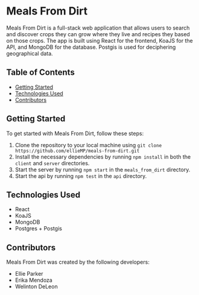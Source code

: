 # Meals From Dirt

Meals From Dirt is a full-stack web application that allows users to search and discover crops they can grow where they live and recipes they based on those crops. The app is built using React for the frontend, KoaJS for the API, and MongoDB for the database.  Postgis is used for deciphering geographical data.

## Table of Contents
- [Getting Started](#getting-started)
- [Technologies Used](#technologies-used)
- [Contributors](#contributors)

## Getting Started

To get started with Meals From Dirt, follow these steps:

1. Clone the repository to your local machine using `git clone https://github.com/ellieMP/meals-from-dirt.git`
2. Install the necessary dependencies by running `npm install` in both the `client` and `server` directories.
3. Start the server by running `npm start` in the `meals_from_dirt` directory.
4. Start the api by running `npm test` in the `api` directory.

## Technologies Used

- React
- KoaJS
- MongoDB
- Postgres + Postgis

## Contributors

Meals From Dirt was created by the following developers:

- Ellie Parker
- Erika Mendoza
- Welinton DeLeon
